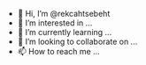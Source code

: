 - 👋 Hi, I’m @rekcahtsebeht
- 👀 I’m interested in ...
- 🌱 I’m currently learning ...
- 💞️ I’m looking to collaborate on ...
- 📫 How to reach me ...

<!---
rekcahtsebeht/rekcahtsebeht is a ✨ special ✨ repository because its `README.md` (this file) appears on your GitHub profile.
You can click the Preview link to take a look at your changes.
--->
